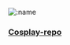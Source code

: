 ![:name](https://count.getloli.com/@:https://github.com/yueseqaz)
### [Cosplay-repo](https://t.me/sakuraCosplayrepo)

